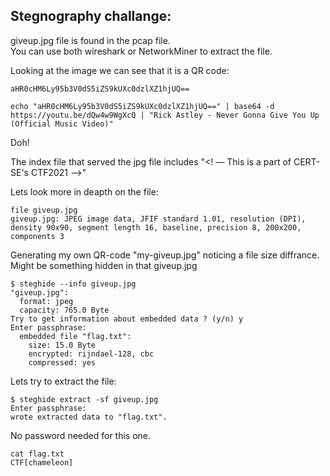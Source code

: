 ## Stegnography challange:

giveup.jpg file is found in the pcap file.  
You can use both wireshark or NetworkMiner to extract the file.  

Looking at the image we can see that it is a QR code:
```
aHR0cHM6Ly95b3V0dS5iZS9kUXc0dzlXZ1hjUQ==
```
```
echo "aHR0cHM6Ly95b3V0dS5iZS9kUXc0dzlXZ1hjUQ==" | base64 -d 
https://youtu.be/dQw4w9WgXcQ | "Rick Astley - Never Gonna Give You Up (Official Music Video)"
```
Doh!

The index file that served the jpg file includes "<! –– This is a part of CERT-SE's CTF2021 ––>"

Lets look more in deapth on the file: 
```
file giveup.jpg
giveup.jpg: JPEG image data, JFIF standard 1.01, resolution (DPI), density 90x90, segment length 16, baseline, precision 8, 200x200, components 3
```

Generating my own QR-code "my-giveup.jpg" noticing a file size diffrance. 
Might be something hidden in that giveup.jpg  

```
$ steghide --info giveup.jpg
"giveup.jpg":
  format: jpeg
  capacity: 765.0 Byte
Try to get information about embedded data ? (y/n) y
Enter passphrase:
  embedded file "flag.txt":
    size: 15.0 Byte
    encrypted: rijndael-128, cbc
    compressed: yes
```

Lets try to extract the file:
```
$ steghide extract -sf giveup.jpg
Enter passphrase:
wrote extracted data to "flag.txt".
```
No password needed for this one.

```
cat flag.txt
CTF[chameleon]
```
